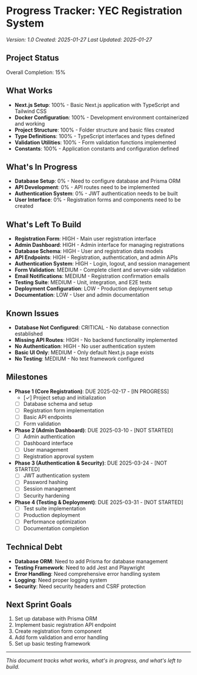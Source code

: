 # Progress Tracker: YEC Registration System
*Version: 1.0*
*Created: 2025-01-27*
*Last Updated: 2025-01-27*

## Project Status
Overall Completion: 15%

## What Works
- **Next.js Setup**: 100% - Basic Next.js application with TypeScript and Tailwind CSS
- **Docker Configuration**: 100% - Development environment containerized and working
- **Project Structure**: 100% - Folder structure and basic files created
- **Type Definitions**: 100% - TypeScript interfaces and types defined
- **Validation Utilities**: 100% - Form validation functions implemented
- **Constants**: 100% - Application constants and configuration defined

## What's In Progress
- **Database Setup**: 0% - Need to configure database and Prisma ORM
- **API Development**: 0% - API routes need to be implemented
- **Authentication System**: 0% - JWT authentication needs to be built
- **User Interface**: 0% - Registration forms and components need to be created

## What's Left To Build
- **Registration Form**: HIGH - Main user registration interface
- **Admin Dashboard**: HIGH - Admin interface for managing registrations
- **Database Schema**: HIGH - User and registration data models
- **API Endpoints**: HIGH - Registration, authentication, and admin APIs
- **Authentication System**: HIGH - Login, logout, and session management
- **Form Validation**: MEDIUM - Complete client and server-side validation
- **Email Notifications**: MEDIUM - Registration confirmation emails
- **Testing Suite**: MEDIUM - Unit, integration, and E2E tests
- **Deployment Configuration**: LOW - Production deployment setup
- **Documentation**: LOW - User and admin documentation

## Known Issues
- **Database Not Configured**: CRITICAL - No database connection established
- **Missing API Routes**: HIGH - No backend functionality implemented
- **No Authentication**: HIGH - No user authentication system
- **Basic UI Only**: MEDIUM - Only default Next.js page exists
- **No Testing**: MEDIUM - No test framework configured

## Milestones
- **Phase 1 (Core Registration)**: DUE 2025-02-17 - [IN PROGRESS]
  - [✓] Project setup and initialization
  - [ ] Database schema and setup
  - [ ] Registration form implementation
  - [ ] Basic API endpoints
  - [ ] Form validation

- **Phase 2 (Admin Dashboard)**: DUE 2025-03-10 - [NOT STARTED]
  - [ ] Admin authentication
  - [ ] Dashboard interface
  - [ ] User management
  - [ ] Registration approval system

- **Phase 3 (Authentication & Security)**: DUE 2025-03-24 - [NOT STARTED]
  - [ ] JWT authentication system
  - [ ] Password hashing
  - [ ] Session management
  - [ ] Security hardening

- **Phase 4 (Testing & Deployment)**: DUE 2025-03-31 - [NOT STARTED]
  - [ ] Test suite implementation
  - [ ] Production deployment
  - [ ] Performance optimization
  - [ ] Documentation completion

## Technical Debt
- **Database ORM**: Need to add Prisma for database management
- **Testing Framework**: Need to add Jest and Playwright
- **Error Handling**: Need comprehensive error handling system
- **Logging**: Need proper logging system
- **Security**: Need security headers and CSRF protection

## Next Sprint Goals
1. Set up database with Prisma ORM
2. Implement basic registration API endpoint
3. Create registration form component
4. Add form validation and error handling
5. Set up basic testing framework

---

*This document tracks what works, what's in progress, and what's left to build.* 